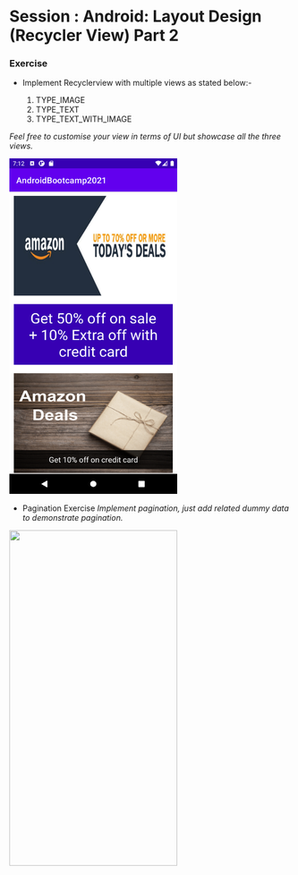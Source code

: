 # Session : Android: Layout Design (Recycler View) Part 2

### Exercise

* Implement Recyclerview with multiple views as stated below:-

	1. TYPE_IMAGE 
	2. TYPE_TEXT
	3. TYPE_TEXT_WITH_IMAGE

_Feel free to customise your view in terms of UI but showcase all the three views._

<img src="output1.png" width="300" height="600" />


* Pagination Exercise 
_Implement pagination, just add related dummy data to demonstrate pagination._

<img src="pagination_recyclerview_demo.gif" width="300" height="600" />
